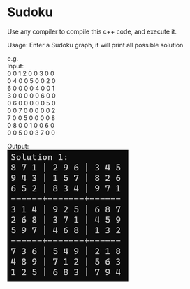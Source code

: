 # Sudoku

Use any compiler to compile this c++ code, and execute it.

Usage:
Enter a Sudoku graph, it will print all possible solution

e.g.  
Input:  
0 0 1 2 0 0 3 0 0   
0 4 0 0 5 0 0 2 0  
6 0 0 0 0 4 0 0 1  
3 0 0 0 0 0 6 0 0  
0 6 0 0 0 0 0 5 0  
0 0 7 0 0 0 0 0 2  
7 0 0 5 0 0 0 0 8  
0 8 0 0 1 0 0 6 0  
0 0 5 0 0 3 7 0 0  
  
Output:  
![image](https://github.com/superglutenman0312/Sudoku/blob/main/test%20case.png)


